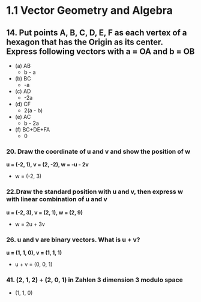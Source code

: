 # 1.1 Vector Geometry and Algebra

## 14. Put points A, B, C, D, E, F as each vertex of a hexagon that has the Origin as its center. Express following vectors with a = OA and b = OB

* (a) AB
	* b - a
* (b) BC
	* -a
* (c) AD
	* -2a
* (d) CF
	* 2(a - b)
* (e) AC
	* b - 2a
* (f) BC+DE+FA
	* 0

### 20. Draw the coordinate of u and v and show the position of w
**u = (-2, 1), v = (2, -2), w = -u - 2v**
* w = (-2, 3)

### 22.Draw the standard position with u and v, then express w with linear combination of u and v
**u = (-2, 3), v = (2, 1), w = (2, 9)**
* w = 2u + 3v

### 26. u and v are binary vectors. What is u + v?
**u = (1, 1, 0), v = (1, 1, 1)**
* u + v = (0, 0, 1)

### 41. (2, 1, 2) + (2, 0, 1) in Zahlen 3 dimension 3 modulo space
* (1, 1, 0)